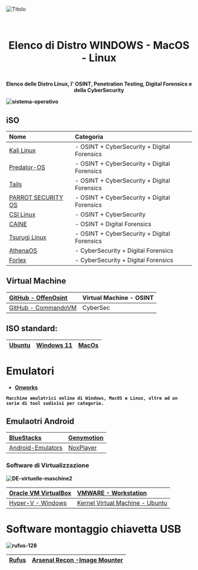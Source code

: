 
![Titolo](https://user-images.githubusercontent.com/98583912/199348596-cfb5765a-47b4-4e3b-b9f7-5ad80927289b.gif)

# <p align="center" size="5"><br><b>Elenco di Distro WINDOWS - MacOS - Linux</b></p>

<p align="center" size="5"><br><b>Elenco delle Distro Linux, l' OSINT, Penetration Testing, Digital Forensics e della CyberSecurity<b></p>

![sistema-operativo](https://user-images.githubusercontent.com/98583912/191450193-36100a5d-4c2e-4a75-b4b3-5bf1e2e2eac1.jpg)


## iSO 
|Nome|Categoria|
| :--- | :--- |
|[Kali Linux](https://bit.ly/hj265_kali)| - OSINT + CyberSecurity + Digital Forensics|
|[Predator-OS](https://predator-os.com)| - OSINT + CyberSecurity + Digital Forensics|
|[Tails](https://bit.ly/hj265_tails)| - OSINT + CyberSecurity + Digital Forensics|
|[PARROT SECURITY OS](https://lnkd.in/d4z-SWut)| - OSINT + CyberSecurity + Digital Forensics|
|[CSI Linux](https://lnkd.in/dw5su-Cj)| - OSINT + CyberSecurity|
|[CAINE](https://bit.ly/hj265_caine)| - OSINT + Digital Forensics |
|[Tsurugi Linux](https://lnkd.in/dat5feg5)| - OSINT + CyberSecurity + Digital Forensics|
|[AthenaOS](https://lnkd.in/dp_XPTH6)| - CyberSecurity + Digital Forensics|
|[Forlex](https://lnkd.in/dtXW7yv2)| - CyberSecurity + Digital Forensics|

## Virtual Machine
|[GitHub - OffenOsint](https://lnkd.in/dCjvQ8QG)|Virtual Machine - OSINT|
| :--- | :--- |
|[GitHub - CommandoVM](https://lnkd.in/dVvG5Ctp)|CyberSec|

## ISO standard:
|[Ubuntu](https://lnkd.in/deF4wffK)|[Windows 11](https://lnkd.in/dRbe3-YZ)|[MacOs](https://lnkd.in/djqJXc7R)|
| :--- | :--- | :--- |

# Emulatori

- [Onworks](https://www.onworks.net/)
```
Macchine emulatrici online di Windows, MacOS e Linux, oltre ad un serie di tool sudivisi per categorie.
```
## Emulaotri Android
|[BlueStacks](https://www.bluestacks.com/it/index.html)|[Genymotion](https://www.genymotion.com/)|
| :--- | :--- |
|[Android-Emulators](https://android-emulators.com/amiduos)|[NoxPlayer](https://www.bignox.com/)|


### Software di Virtualizzazione 
![DE-virtuelle-maschine2](https://user-images.githubusercontent.com/98583912/191456702-ad973540-2dbb-4f8a-8f1c-7982efbdfedb.png)

|[Oracle VM VirtualBox](https://www.virtualbox.org/)|[VMWARE - Workstation](https://www.vmware.com/it/products/workstation-pro.html)|
| :--- | :--- |
|[Hyper-V - Windows](https://learn.microsoft.com/it-it/virtualization/hyper-v-on-windows/quick-start/enable-hyper-v)|[Kernel Virtual Machine - Ubuntu](https://www.linux-kvm.org/page/Main_Page)|

# Software montaggio chiavetta USB
![rufus-128](https://user-images.githubusercontent.com/98583912/191453153-342a2017-bb4e-4893-a078-5ea43d9d716b.png)

 |[Rufus](https://rufus.ie/it/)|[Arsenal Recon -Image Mounter](https://arsenalrecon.com/products/arsenal-image-mounter)|
 | :--- | :--- | 
</p><h3>
